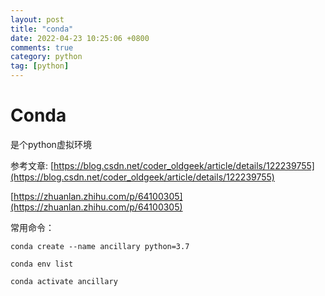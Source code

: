 ```yaml
---
layout: post
title: "conda"
date: 2022-04-23 10:25:06 +0800
comments: true
category: python
tag: [python]
---
```


#  Conda

是个python虚拟环境



参考文章: [https://blog.csdn.net/coder_oldgeek/article/details/122239755](https://blog.csdn.net/coder_oldgeek/article/details/122239755)

[https://zhuanlan.zhihu.com/p/64100305](https://zhuanlan.zhihu.com/p/64100305)



常用命令：

```text
conda create --name ancillary python=3.7

conda env list

conda activate ancillary
```

